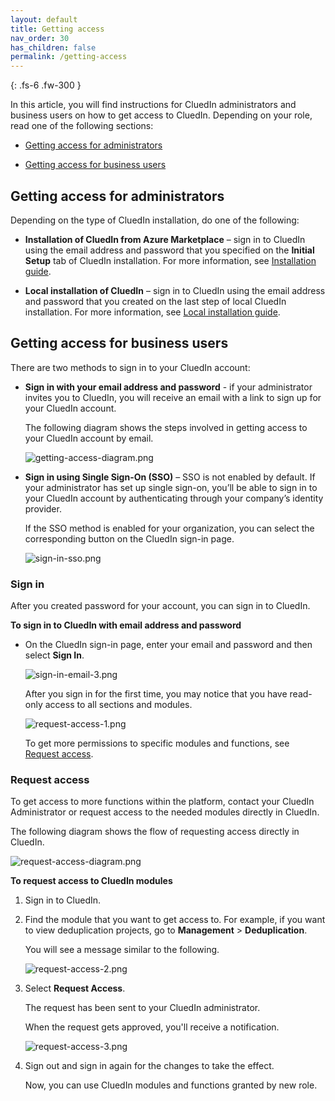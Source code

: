 ```yaml
---
layout: default
title: Getting access
nav_order: 30
has_children: false
permalink: /getting-access
---
```


{: .fs-6 .fw-300 }

In this article, you will find instructions for CluedIn administrators and business users on how to get access to CluedIn. Depending on your role, read one of the following sections:

- [Getting access for administrators](#getting-access-for-administrators)

- [Getting access for business users](#getting-access-for-business-users)

## Getting access for administrators

Depending on the type of CluedIn installation, do one of the following:

- **Installation of CluedIn from Azure Marketplace** – sign in to CluedIn using the email address and password that you specified on the **Initial Setup** tab of CluedIn installation. For more information, see [Installation guide](/deployment/azure-marketplace/step-3).

- **Local installation of CluedIn** – sign in to CluedIn using the email address and password that you created on the last step of local CluedIn installation. For more information, see [Local installation guide](/deployment/local/step-2).

## Getting access for business users

There are two methods to sign in to your CluedIn account:

- **Sign in with your email address and password** - if your administrator invites you to CluedIn, you will receive an email with a link to sign up for your CluedIn account.

    The following diagram shows the steps involved in getting access to your CluedIn account by email.

    ![getting-access-diagram.png](../../assets/images/getting-access/getting-access-diagram.png)

- **Sign in using Single Sign-On (SSO)** – SSO is not enabled by default. If your administrator has set up single sign-on, you’ll be able to sign in to your CluedIn account by authenticating through your company’s identity provider.

    If the SSO method is enabled for your organization, you can select the corresponding button on the CluedIn sign-in page.

    ![sign-in-sso.png](../../assets/images/getting-access/sign-in-sso.png)

### Sign in

After you created password for your account, you can sign in to CluedIn.

**To sign in to CluedIn with email address and password**

- On the CluedIn sign-in page, enter your email and password and then select **Sign In**.

    ![sign-in-email-3.png](../../assets/images/getting-access/sign-in-email-3.png)

    After you sign in for the first time, you may notice that you have read-only access to all sections and modules.

    ![request-access-1.png](../../assets/images/getting-access/request-access-1.png)

    To get more permissions to specific modules and functions, see [Request access](#request-access).

### Request access

To get access to more functions within the platform, contact your CluedIn Administrator or request access to the needed modules directly in CluedIn.

The following diagram shows the flow of requesting access directly in CluedIn.

![request-access-diagram.png](../../assets/images/getting-access/request-access-diagram.png)

**To request access to CluedIn modules**

1. Sign in to CluedIn.

1. Find the module that you want to get access to. For example, if you want to view deduplication projects, go to **Management** > **Deduplication**.

    You will see a message similar to the following.

    ![request-access-2.png](../../assets/images/getting-access/request-access-2.png)

1. Select **Request Access**.

    The request has been sent to your CluedIn administrator.

    When the request gets approved, you'll receive a notification.

    ![request-access-3.png](../../assets/images/getting-access/request-access-3.png)

1. Sign out and sign in again for the changes to take the effect.

    Now, you can use CluedIn modules and functions granted by new role.
